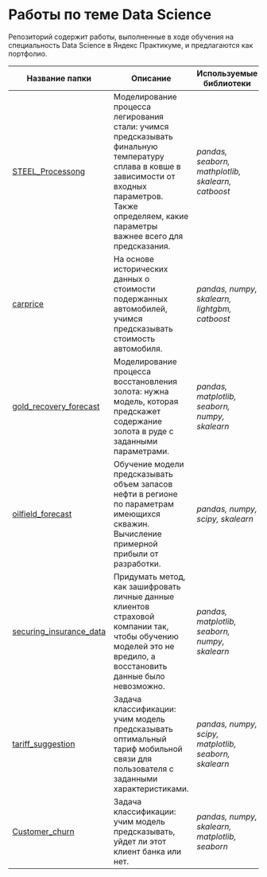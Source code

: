 # Работы по теме Data Science
Репозиторий содержит работы, выполненные в ходе обучения на специальность Data Science в Яндекс Практикуме, и предлагаются как портфолио.

|Название папки | Описание| Используемые библиотеки|Статус|
|---|---|---|---|
|[STEEL_Processong](https://github.com/sovenka/DS_tasks/tree/main/STEEL_Processong)| Моделирование процесса легирования стали: учимся предсказывать финальную температуру сплава в ковше в зависимости от входных параметров. Также определяем, какие параметры важнее всего для предсказания. |*pandas, seaborn, mathplotlib, skalearn, catboost*|Учебная работа. Завершена.|
|[carprice](https://github.com/sovenka/DS_tasks/tree/main/carprice)|На основе исторических данных о стоимости подержанных автомобилей, учимся предсказывать стоимость автомобиля.|*pandas, numpy, skalearn, lightgbm, catboost*|Учебная работа. Завершена.|
|[gold_recovery_forecast](https://github.com/sovenka/DS_tasks/tree/main/gold_recovery_forecast)|Моделирование процесса восстановления золота: нужна модель, которая предскажет содержание золота в руде с заданными параметрами.|*pandas, matplotlib, seaborn, numpy, skalearn*|Учебная работа. Завершена.|
|[oilfield_forecast](https://github.com/sovenka/DS_tasks/tree/main/oilfield_forecast)|Обучение модели предсказывать объем запасов нефти в регионе по параметрам имеющихся скважин. Вычисление примерной прибыли от разработки.|*pandas, numpy, scipy, skalearn*|Учебная работа. Завершена.|
|[securing_insurance_data](https://github.com/sovenka/DS_tasks/tree/main/securing_insurance_data)|Придумать метод, как зашифровать личные данные клиентов страховой компании так, чтобы обучению моделей это не вредило, а восстановить данные было невозможно.|*pandas, matplotlib, seaborn, numpy, skalearn*|Учебная работа. Завершена.|
|[tariff_suggestion](https://github.com/sovenka/DS_tasks/tree/main/tariff_suggestion)|Задача классификации: учим модель предсказывать оптимальный тариф мобильной связи для пользователя с заданными характеристиками.|*pandas, numpy, scipy, matplotlib, seaborn, skalearn*|Учебная работа. Завершена.|
|[Сustomer_churn](https://github.com/sovenka/DS_tasks/tree/main/%D0%A1ustomer_churn)|Задача классификации: учим модель предсказывать, уйдет ли этот клиент банка или нет.|*pandas, numpy, skalearn, matplotlib, seaborn*|Учебная работа. Завершена.|
